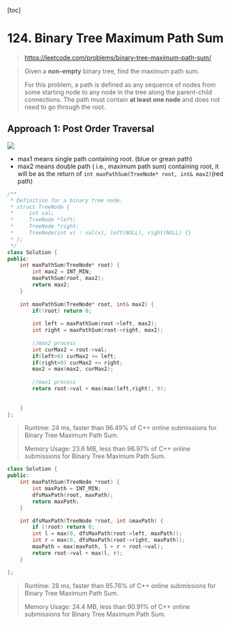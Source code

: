 [toc]

# 124. Binary Tree Maximum Path Sum

> https://leetcode.com/problems/binary-tree-maximum-path-sum/

> Given a **non-empty** binary tree, find the maximum path sum.
>
> For this problem, a path is defined as any sequence of nodes from some starting node to any node in the tree along the parent-child connections. The path must contain **at least one node** and does not need to go through the root.

## Approach 1: Post Order Traversal

![](C:\Workshop\git\Algorithm\leetcode\images\124.PNG)

* max1 means single path containing root. (blue or grean path)
* max2 means double path ( i.e., maximum path sum) containing root, it will be as the return of `int maxPathSum(TreeNode* root, int& max2)`(red path)

```c++
/**
 * Definition for a binary tree node.
 * struct TreeNode {
 *     int val;
 *     TreeNode *left;
 *     TreeNode *right;
 *     TreeNode(int x) : val(x), left(NULL), right(NULL) {}
 * };
 */
class Solution {
public:
    int maxPathSum(TreeNode* root) {
        int max2 = INT_MIN;
        maxPathSum(root, max2);
        return max2;
    }
    
    int maxPathSum(TreeNode* root, int& max2) {
        if(!root) return 0;
        
        int left = maxPathSum(root->left, max2);
        int right = maxPathSum(root->right, max2);
        
        //max2 process
        int curMax2 = root->val;
        if(left>0) curMax2 += left;
        if(right>0) curMax2 += right;
        max2 = max(max2, curMax2);
        
        //max1 process
        return root->val + max(max(left,right), 0);
        
        
    }
};
```

> Runtime: 24 ms, faster than 96.49% of C++ online submissions for Binary Tree Maximum Path Sum.
>
> Memory Usage: 23.6 MB, less than 96.97% of C++ online submissions for Binary Tree Maximum Path Sum.



```c++
class Solution {
public:
	int maxPathSum(TreeNode *root) {
		int maxPath = INT_MIN;
		dfsMaxPath(root, maxPath);
		return maxPath;
	}

	int dfsMaxPath(TreeNode *root, int &maxPath) {
		if (!root) return 0;
		int l = max(0, dfsMaxPath(root->left, maxPath));
		int r = max(0, dfsMaxPath(root->right, maxPath));
		maxPath = max(maxPath, l + r + root->val);
		return root->val + max(l, r);
	}

};
```

> Runtime: 28 ms, faster than 85.76% of C++ online submissions for Binary Tree Maximum Path Sum.
>
> Memory Usage: 24.4 MB, less than 90.91% of C++ online submissions for Binary Tree Maximum Path Sum.